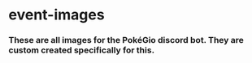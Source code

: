 # event-images

### These are all images for the PokéGio discord bot. They are custom created specifically for this. 
